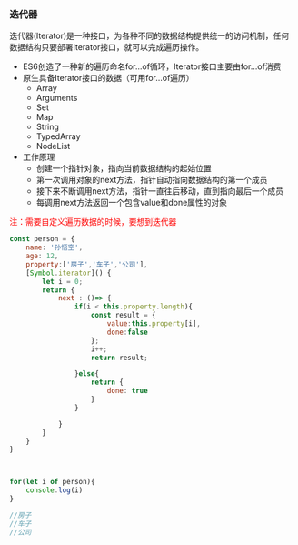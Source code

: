 ### 迭代器

迭代器(Iterator)是一种接口，为各种不同的数据结构提供统一的访问机制，任何数据结构只要部署Iterator接口，就可以完成遍历操作。

- ES6创造了一种新的遍历命名for...of循环，Iterator接口主要由for...of消费 
- 原生具备Iterator接口的数据（可用for...of遍历）
  - Array
  - Arguments
  - Set
  - Map
  - String
  - TypedArray
  - NodeList
- 工作原理
  - 创建一个指针对象，指向当前数据结构的起始位置
  - 第一次调用对象的next方法，指针自动指向数据结构的第一个成员
  - 接下来不断调用next方法，指针一直往后移动，直到指向最后一个成员
  - 每调用next方法返回一个包含value和done属性的对象

<font color='red'>注：需要自定义遍历数据的时候，要想到迭代器</font>

~~~javascript
const person = {
    name: '孙悟空',
    age: 12,
    property:['房子','车子','公司'],
    [Symbol.iterator]() {
        let i = 0;
        return {
            next : ()=> {
                if(i < this.property.length){
                    const result = {
                        value:this.property[i],
                        done:false
                    };
                    i++;
                    return result;

                }else{
                    return {
                        done: true
                    }
                }

            }
        }
    }
}



for(let i of person){
    console.log(i) 
}

//房子
//车子
//公司

~~~

